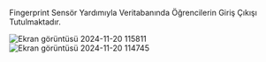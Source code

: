 Fingerprint Sensör Yardımıyla Veritabanında Öğrencilerin Giriş Çıkışı Tutulmaktadır.



![Ekran görüntüsü 2024-11-20 115811](https://github.com/user-attachments/assets/9671a460-a289-4981-b648-e2b0742fd6ba)
![Ekran görüntüsü 2024-11-20 114745](https://github.com/user-attachments/assets/df1bb76b-f5f8-41a3-bd87-8c6a8e927087)
